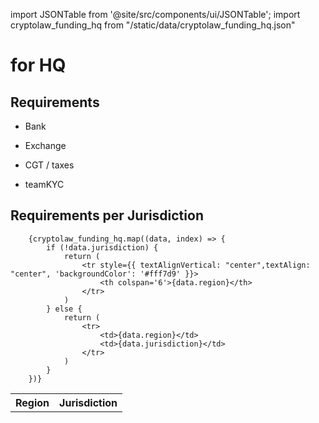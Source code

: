 import JSONTable from '@site/src/components/ui/JSONTable';
import cryptolaw_funding_hq from "/static/data/cryptolaw_funding_hq.json"

# for HQ

## Requirements

- Bank

- Exchange

- CGT / taxes

- teamKYC


## Requirements per Jurisdiction

  <table>
		<tr style={{ textAlignVertical: "center", textAlign: "center", 'color': '#000000', 'backgroundColor': '#f0f0f0' }}>
			<th>Region</th>
			<th>Jurisdiction</th>
		</tr>
	
		{cryptolaw_funding_hq.map((data, index) => {
			if (!data.jurisdiction) {
				return (
					<tr style={{ textAlignVertical: "center",textAlign: "center", 'backgroundColor': '#fff7d9' }}>
						<th colspan='6'>{data.region}</th>
					</tr>
				)
			} else {
				return (
					<tr>
						<td>{data.region}</td>
						<td>{data.jurisdiction}</td>
					</tr>
				)
			}
		})}
    
  </table>